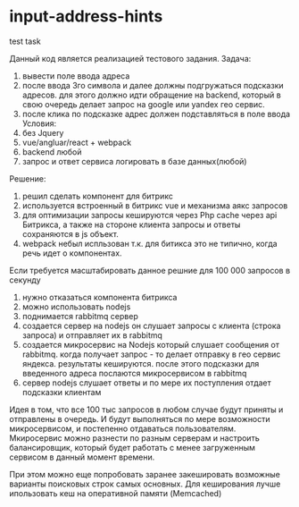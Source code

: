 # input-address-hints
test task

Данный код является реализацией тестового задания. 
Задача:
1) вывести поле ввода адреса
2) после ввода 3го символа и далее должны подгружаться подсказки адресов. для этого должно идти обращение на backend, 
который в свою очередь делает запрос на google или yandex гео сервис. 
3) после клика по подсказке адрес должен подставляться в поле ввода
Условия:
1) без Jquery
2) vue/angluar/react + webpack
3) backend любой
4) запрос и ответ сервиса логировать в базе данных(любой)

Решение:
1) решил сделать компонент для битрикс
2) используется встроенный в битрикс vue и механизма аякс запросов
3) для оптимизации запросы кешируются через Php cache через api Битрикса, а также на стороне клиента запросы и ответы сохраняются в js объект.
4) webpack небыл испльзован т.к. для битикса это не типично, когда речь идет о компонентах.

Если требуется масштабировать данное решние для 100 000 запросов в секунду
1) нужно отказаться компонента битрикса
2) можно использовать nodejs
3) поднимается rabbitmq сервер
4) создается сервер на nodejs он слушает запросы с клиента (строка запроса) и отправляет их в rabbitmq 
5) создается микросервис на Nodejs который слушает сообщения от rabbitmq. когда получает запрос - то делает отправку в гео сервис яндекса.
результаты кешируются. после этого подсказки для введенного адреса послаются микросервисом в rabbitmq
6) сервер nodejs слушает ответы и по мере их поступления отдает подсказки клиентам

Идея в том, что все 100 тыс запросов в любом случае будут приняты и отправлены в очередь.
И будут выполняться по мере возможности микросервисом, и постепенно отдаваться пользователям. 
Мкиросервис можно разнести по разным серверам и настроить балансировщик, который будет работать  с менее загруженным сервисом в данный момент времени. 

При этом можно еще попробовать заранее закешировать возможные варианты поисковых строк самых основных. 
Для кеширования лучше ипользовать кеш на оперативной памяти (Memcached)

